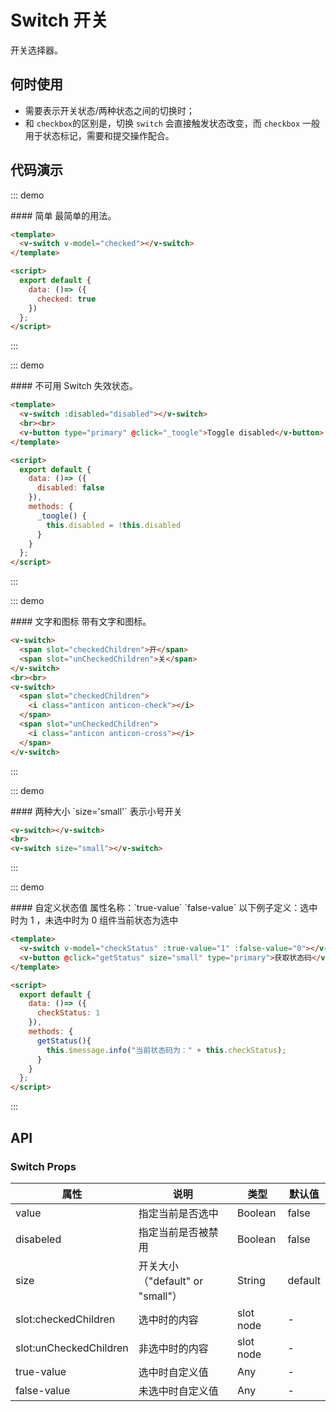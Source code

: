 <script>
  export default {
    data: ()=> ({
      checked:true,
      checkStatus:1,
      disabled: false
    }),
    methods: {
      _toogle() {
        this.disabled = !this.disabled
      },
      getStatus(){
        this.$message.info("当前状态码为：" + this.checkStatus);
      }
    }
  }
</script>

# Switch 开关

开关选择器。

## 何时使用

- 需要表示开关状态/两种状态之间的切换时；
- 和 `checkbox`的区别是，切换 `switch` 会直接触发状态改变，而 `checkbox` 一般用于状态标记，需要和提交操作配合。

## 代码演示

::: demo
<summary>
  #### 简单
  最简单的用法。
</summary>

```html
<template>
  <v-switch v-model="checked"></v-switch>
</template>

<script>
  export default {
    data: ()=> ({
      checked: true
    })
  };
</script>
```
:::

::: demo
<summary>
  #### 不可用
  Switch 失效状态。
</summary>

```html
<template>
  <v-switch :disabled="disabled"></v-switch>
  <br><br>
  <v-button type="primary" @click="_toogle">Toggle disabled</v-button>
</template>

<script>
  export default {
    data: ()=> ({
      disabled: false
    }),
    methods: {
      _toogle() {
        this.disabled = !this.disabled
      }
    }
  };
</script>
```
:::

::: demo
<summary>
  #### 文字和图标
  带有文字和图标。
</summary>

```html
<v-switch> 
  <span slot="checkedChildren">开</span>
  <span slot="unCheckedChildren">关</span>
</v-switch>
<br><br>
<v-switch> 
  <span slot="checkedChildren">
    <i class="anticon anticon-check"></i>
  </span>
  <span slot="unCheckedChildren">
    <i class="anticon anticon-cross"></i>
  </span>
</v-switch>
```
:::

::: demo
<summary>
  #### 两种大小
  `size='small'` 表示小号开关
</summary>

```html
<v-switch></v-switch>
<br>
<v-switch size="small"></v-switch>
```
:::


::: demo
<summary>
  #### 自定义状态值
  属性名称：`true-value`  `false-value`
  以下例子定义：选中时为 1 ，未选中时为 0
  组件当前状态为选中
</summary>

```html
<template>
  <v-switch v-model="checkStatus" :true-value="1" :false-value="0"></v-switch>
  <v-button @click="getStatus" size="small" type="primary">获取状态码</v-button>
</template>

<script>
  export default {
    data: ()=> ({
      checkStatus: 1
    }),
    methods: {
      getStatus(){
        this.$message.info("当前状态码为：" + this.checkStatus);
      }
    }
  };
</script>
```
:::

## API
### Switch Props
| 属性        | 说明           | 类型               | 默认值       |
|------------|----------------|-------------------|-------------|
| value    | 指定当前是否选中	 | Boolean | false |
| disabeled  | 指定当前是否被禁用 | Boolean | false |
| size    | 开关大小（"default" or "small"） | String | default |
| slot:checkedChildren  | 选中时的内容	 | slot node | - |
| slot:unCheckedChildren    | 非选中时的内容	 | slot node | - |
| true-value   | 选中时自定义值	 |  Any | - |
| false-value   | 未选中时自定义值	 | Any | - |

